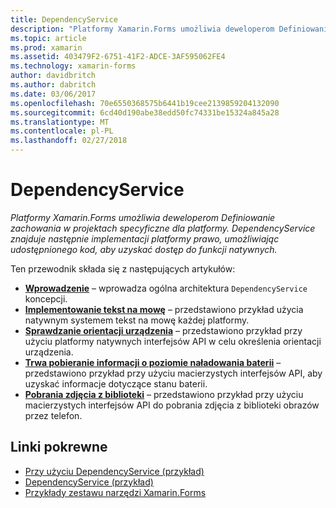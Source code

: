 ```yaml
---
title: DependencyService
description: "Platformy Xamarin.Forms umożliwia deweloperom Definiowanie zachowania w projektach specyficzne dla platformy. DependencyService znajduje następnie implementacji platformy prawo, umożliwiając udostępnionego kod, aby uzyskać dostęp do funkcji natywnych."
ms.topic: article
ms.prod: xamarin
ms.assetid: 403479F2-6751-41F2-ADCE-3AF595062FE4
ms.technology: xamarin-forms
author: davidbritch
ms.author: dabritch
ms.date: 03/06/2017
ms.openlocfilehash: 70e6550368575b6441b19cee2139859204132090
ms.sourcegitcommit: 6cd40d190abe38edd50fc74331be15324a845a28
ms.translationtype: MT
ms.contentlocale: pl-PL
ms.lasthandoff: 02/27/2018
---
```

# <a name="dependencyservice"></a>DependencyService

_Platformy Xamarin.Forms umożliwia deweloperom Definiowanie zachowania w projektach specyficzne dla platformy. DependencyService znajduje następnie implementacji platformy prawo, umożliwiając udostępnionego kod, aby uzyskać dostęp do funkcji natywnych._

Ten przewodnik składa się z następujących artykułów:

- **[Wprowadzenie](introduction.md)**  &ndash; wprowadza ogólna architektura `DependencyService` koncepcji.
- **[Implementowanie tekst na mowę](text-to-speech.md)**  &ndash; przedstawiono przykład użycia natywnym systemem tekst na mowę każdej platformy.
- **[Sprawdzanie orientacji urządzenia](device-orientation.md)**  &ndash; przedstawiono przykład przy użyciu platformy natywnych interfejsów API w celu określenia orientacji urządzenia.
- **[Trwa pobieranie informacji o poziomie naładowania baterii](battery-info.md)**  &ndash; przedstawiono przykład przy użyciu macierzystych interfejsów API, aby uzyskać informacje dotyczące stanu baterii.
- **[Pobrania zdjęcia z biblioteki](photo-picker.md)**  &ndash; przedstawiono przykład przy użyciu macierzystych interfejsów API do pobrania zdjęcia z biblioteki obrazów przez telefon.


## <a name="related-links"></a>Linki pokrewne

- [Przy użyciu DependencyService (przykład)](https://developer.xamarin.com/samples/UsingDependencyService)
- [DependencyService (przykład)](https://developer.xamarin.com/samples/xamarin-forms/DependencyService/DependencyServiceSample)
- [Przykłady zestawu narzędzi Xamarin.Forms](https://github.com/xamarin/xamarin-forms-samples)
